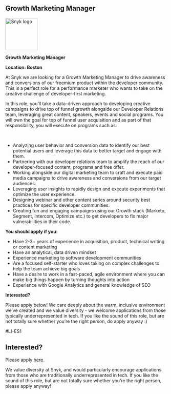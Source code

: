 Growth Marketing Manager
---

<img src="https://res.cloudinary.com/snyk/image/upload/v1537345894/press-kit/brand/logo-black.png" width="100" alt="Snyk logo" />

<p><strong>Growth Marketing Manager</strong></p>
<p><strong>Location: Boston</strong></p>
<p><span style="font-weight: 400;">At Snyk we are looking for a Growth Marketing Manager to drive awareness and conversions of our freemium product within the developer community. This is a perfect role for a performance marketer who wants to take on the creative challenge of developer-first marketing.&nbsp;</span></p>
<p><span style="font-weight: 400;">In this role, you’ll take a data-driven approach to developing creative campaigns to drive top of funnel growth alongside our Developer Relations team, leveraging great content, speakers, events and social programs. You will own the goal for top of funnel user acquisition and as part of that responsibility, you will execute on programs such as:&nbsp;&nbsp;</span></p>
<p>&nbsp;</p>
<ul>
<li style="font-weight: 400;"><span style="font-weight: 400;">Analyzing user behavior and conversion data to identify our best potential users and leverage this data to better target and engage with them.</span></li>
<li style="font-weight: 400;"><span style="font-weight: 400;">Partnering with our developer relations team to amplify the reach of our developer-focused content, programs and free offer.&nbsp;&nbsp;</span></li>
<li style="font-weight: 400;"><span style="font-weight: 400;">Working alongside our digital marketing team to craft and execute paid media campaigns to drive awareness and conversions from our target audiences.&nbsp;</span></li>
<li style="font-weight: 400;"><span style="font-weight: 400;">Leveraging user insights to rapidly design and execute experiments that optimize the user experience.</span></li>
<li style="font-weight: 400;"><span style="font-weight: 400;">Designing webinar and other content series around security best practices for specific developer communities.</span></li>
<li style="font-weight: 400;"><span style="font-weight: 400;">Creating fun and engaging campaigns using our Growth stack (Marketo, Segment, Intercom, Optimize etc.) to get developers to fix major vulnerabilities in their code.&nbsp;</span></li>
</ul>
<p><strong>You should apply if you:</strong></p>
<ul>
<li style="font-weight: 400;"><span style="font-weight: 400;">Have 2-3+ years of experience in acquisition, product, technical writing or content marketing</span></li>
<li style="font-weight: 400;"><span style="font-weight: 400;">Have an analytical, data driven mindset</span></li>
<li style="font-weight: 400;"><span style="font-weight: 400;">Experience marketing to software development communities</span></li>
<li style="font-weight: 400;"><span style="font-weight: 400;">Are a focused self-starter who loves taking on complex challenges to help the team achieve big goals&nbsp;</span></li>
<li style="font-weight: 400;"><span style="font-weight: 400;">Have a desire to work in a fast-paced, agile environment where you can make big things happen by turning thoughts into action&nbsp;</span></li>
<li style="font-weight: 400;"><span style="font-weight: 400;">Experience with Google Analytics and general knowledge of SEO</span></li>
</ul>
<p><strong>Interested?</strong></p>
<p><span style="font-weight: 400;">Please apply below! We care deeply about the warm, inclusive environment we’ve created and we value diversity - we welcome applications from those typically underrepresented in tech. If you like the sound of this role, but are not totally sure whether you’re the right person, do apply anyway :)</span></p>
<p><span style="font-weight: 400;">#LI-ES1</span></p>

Interested?
---

Please apply [here](https://boards.greenhouse.io/snyk/jobs/4858973002#app).

We value diversity at Snyk, and would particularly encourage applications from those who are traditionally underrepresented in tech.
If you like the sound of this role, but are not totally sure whether you’re the right person, please apply anyway!

